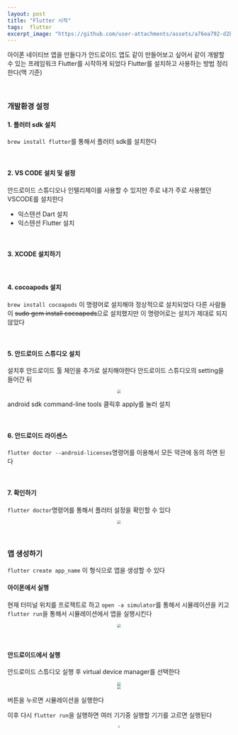 ```yaml
---
layout: post
title: "Flutter 시작"
tags:  flutter
excerpt_image: "https://github.com/user-attachments/assets/a76ea792-d2b3-48de-b1ee-5afb6c06506d"
---
```


아이폰 네이티브 앱을 만들다가 안드로이드 앱도 같이 만들어보고 싶어서 같이 개발할 수 있는 프레임워크 Flutter를 시작하게 되었다 Flutter를 설치하고 사용하는 방법 정리한다(맥 기준)

&nbsp;

### 개발환경 설정

#### 1. 플러터 sdk 설치

`brew install flutter`를 통해서 플러터 sdk를 설치한다

&nbsp;

#### 2. VS CODE 설치 및 설정

안드로이드 스튜디오나 인텔리제이를 사용할 수 있지만 주로 내가 주로 사용했던 VSCODE를 설치한다

- 익스텐션 Dart 설치
- 익스텐션 Flutter 설치

&nbsp;

#### 3. XCODE 설치하기

&nbsp;

#### 4. cocoapods 설치

`brew install cocoapods` 이 명령어로 설치해야 정상적으로 설치되었다 다른 사람들이 ~~sudo gem install cocoapods~~으로 설치했지만 이 명령어로는 설치가 제대로 되지 않았다

&nbsp;

#### 5. 안드로이드 스튜디오 설치

설치후 안드로이드 툴 체인을 추가로 설치해야한다 안드로이드 스튜디오의 setting을 들어간 뒤 
<center>
<img src="https://github.com/user-attachments/assets/e0dcccfd-8ad3-4040-8ec1-46196a91b960" style="zoom:50%;">
</center>

android sdk command-line tools 클릭후 apply를 눌러 설치

&nbsp;

#### 6. 안드로이드 라이센스

`flutter doctor --android-licenses`명령어를 이용해서 모든 약관에 동의 하면 된다

&nbsp;

#### 7. 확인하기

`flutter doctor`명령어를 통해서 플러터 설정을 확인할 수 있다

<center>
<img src="https://github.com/user-attachments/assets/a76ea792-d2b3-48de-b1ee-5afb6c06506d" style="zoom:50%;">
</center>

&nbsp;

### 앱 생성하기

`flutter create app_name` 이 형식으로 앱을 생성할 수 있다

#### 아이폰에서 실행

현재 터미널 위치를 프로젝트로 하고 `open -a simulator`를 통해서 시뮬레이션을 키고 `flutter run`을 통해서 시뮬레이션에서 앱을 실행시킨다

<center>
<img src="https://github.com/user-attachments/assets/8f23ddf8-8975-42a0-8104-b042a5702b82" style="zoom:50%;">
</center>

&nbsp;

#### 안드로이드에서 실행

안드로이드 스튜디오 실행 후 virtual device manager를 선택한다

<center>
<img src="https://github.com/user-attachments/assets/e577b59d-f5cd-496c-83df-e70cadc1ce52" style="zoom:50%;">
</center>

<center>
<img src="https://github.com/user-attachments/assets/a13ac749-cfec-4b67-b6b1-7cff07ca47a6" style="zoom:50%;">
</center>

버튼을 누르면 시뮬레이션을 실행한다

이후 다시 `flutter run`을 실행하면 여러 기기중 실행할 기기를 고르면 실행된다

<center>
<img src="https://github.com/user-attachments/assets/df979d46-b6c7-4f32-8331-206e56b7bd47" style="zoom:30%;">
</center>
